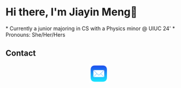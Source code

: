 <h1> Hi there, I'm Jiayin Meng👋 </h1>
* Currently a junior majoring in CS with a Physics minor @ UIUC 24'
* Pronouns: She/Her/Hers


## Contact
<div align="center">
    <a href="mailto:charlotte.m65012@gmail.com" target="_blank">
        <img src="./icons/mail.png" width="10%"/>
    </a>
    
</div>
